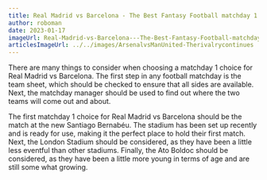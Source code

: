 ```yaml
---
title: Real Madrid vs Barcelona - The Best Fantasy Football matchday 1 choices
author: roboman
date: 2023-01-17
imageUrl: Real-Madrid-vs-Barcelona---The-Best-Fantasy-Football-matchday-1-choices.png
articlesImageUrl: ../../images/ArsenalvsManUnited-Therivalrycontinues
---
```



There are many things to consider when choosing a matchday 1 choice for Real Madrid vs Barcelona. The first step in any football matchday is the team sheet, which should be checked to ensure that all sides are available. Next, the matchday manager should be used to find out where the two teams will come out and about. 

The first matchday 1 choice for Real Madrid vs Barcelona should be the match at the new Santiago Bernabéu. The stadium has been set up recently and is ready for use, making it the perfect place to hold their first match. Next, the London Stadium should be considered, as they have been a little less eventful than other stadiums. Finally, the Ato Boldoc should be considered, as they have been a little more young in terms of age and are still some what growing.
